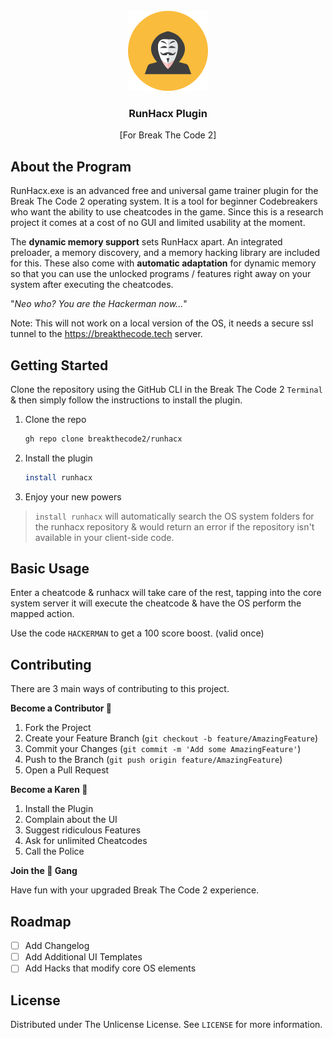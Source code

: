 <br>
<div align="center">
  <a href="https://breakthecode.tech" target="_blank">
   <img src="runhacx.png" alt="Logo" width="128" height="128">
  </a>
  <h3 align="center">RunHacx Plugin</h3>
  <p align="center">[For Break The Code 2]</p>
</div>

## About the Program

RunHacx.exe is an advanced free and universal game trainer plugin for the Break The Code 2 operating system. It is a tool for beginner Codebreakers who want the ability to use cheatcodes in the game. Since this is a research project it comes at a cost of no GUI and limited usability at the moment.

The **dynamic memory support** sets RunHacx apart. An integrated preloader, a memory discovery, and a memory hacking library are included for this. These also come with **automatic adaptation** for dynamic memory so that you can
use the unlocked programs / features right away on your system after executing the cheatcodes.

"_Neo who? You are the Hackerman now..._"

Note: This will not work on a local version of the OS, it needs a secure ssl tunnel to the https://breakthecode.tech server. 

## Getting Started

Clone the repository using the GitHub CLI in the Break The Code 2 `Terminal` & then simply follow the instructions to install the plugin.

1. Clone the repo
   ```sh
   gh repo clone breakthecode2/runhacx
   ```
2. Install the plugin
   ```sh
   install runhacx
   ```
3. Enjoy your new powers

> `install runhacx` will automatically search the OS system folders for the runhacx repository & would return an error if the repository isn't available in your client-side code.

## Basic Usage

Enter a cheatcode & runhacx will take care of the rest, tapping into the core system server it will execute the cheatcode & have the OS perform the mapped action.

Use the code `HACKERMAN` to get a 100 score boost. (valid once)

## Contributing

There are 3 main ways of contributing to this project.

**Become a Contributor 🦍**

1. Fork the Project
2. Create your Feature Branch (`git checkout -b feature/AmazingFeature`)
3. Commit your Changes (`git commit -m 'Add some AmazingFeature'`)
4. Push to the Branch (`git push origin feature/AmazingFeature`)
5. Open a Pull Request

**Become a Karen 🤷**

1. Install the Plugin
2. Complain about the UI
3. Suggest ridiculous Features
4. Ask for unlimited Cheatcodes
5. Call the Police

**Join the 💎 Gang**

Have fun with your upgraded Break The Code 2 experience.

## Roadmap

- [ ] Add Changelog
- [ ] Add Additional UI Templates
- [ ] Add Hacks that modify core OS elements

## License

Distributed under The Unlicense License. See `LICENSE` for more information.
<br>
